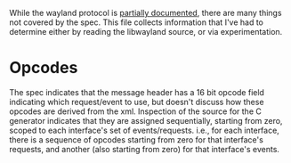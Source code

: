 While the wayland protocol is [partially documented][1], there are many
things not covered by the spec. This file collects information that I've
had to determine either by reading the libwayland source, or
via experimentation.

# Opcodes

The spec indicates that the message header has a 16 bit opcode field
indicating which request/event to use, but doesn't discuss how these
opcodes are derived from the xml. Inspection of the source for the C
generator indicates that they are assigned sequentially, starting from
zero, scoped to each interface's set of events/requests. i.e., for each
interface, there is a sequence of opcodes starting from zero for that
interface's requests, and another (also starting from zero) for that
interface's events.

[1]: https://wayland.freedesktop.org/docs/html/ch04.html
